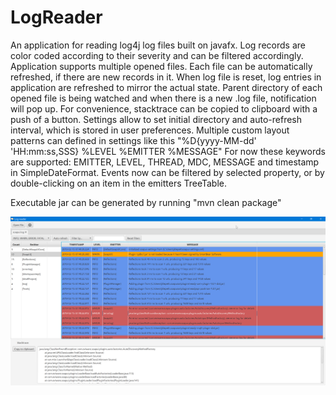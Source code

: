# LogReader
An application for reading log4j log files built on javafx. Log records are color coded according to their severity and can be filtered accordingly.
Application supports multiple opened files.
Each file can be automatically refreshed, if there are new records in it.
When log file is reset, log entries in application are refreshed to mirror the actual state.
Parent directory of each opened file is being watched and when there is a new .log file, notification will pop up.
For convenience, stacktrace can be copied to clipboard with a push of a button.
Settings allow to set initial directory and auto-refresh interval, which is stored in user preferences.
Multiple custom layout patterns can defined in settings like this "%D{yyyy-MM-dd' 'HH:mm:ss,SSS} %LEVEL %EMITTER %MESSAGE"
For now these keywords are supported: EMITTER, LEVEL, THREAD, MDC, MESSAGE and timestamp in SimpleDateFormat.
Events now can be filtered by selected property, or by double-clicking on an item in the emitters TreeTable.


Executable jar can be generated by running "mvn clean package"

![Application screenshot](src/main/resources/Application_screenshot.png?raw=true "Application_screenshot")
